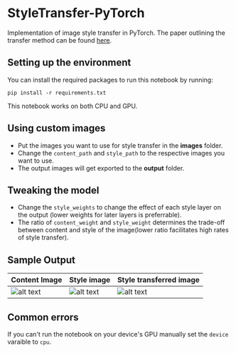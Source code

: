 # StyleTransfer-PyTorch
Implementation of image style transfer in PyTorch. 
The paper outlining the transfer method can be found [here](https://www.cv-foundation.org/openaccess/content_cvpr_2016/papers/Gatys_Image_Style_Transfer_CVPR_2016_paper.pdf).

## Setting up the environment
You can install the required packages to run this notebook by running:

    pip install -r requirements.txt

This notebook works on both CPU and GPU.

## Using custom images
* Put the images you want to use for style transfer in the **images** folder.
* Change the `content_path` and `style_path` to the respective images you want to use.
* The output images will get exported to the **output** folder.

## Tweaking the model
* Change the `style_weights` to change the effect of each style layer on the output (lower weights for later layers is preferrable).
* The ratio of `content_weight` and `style_weight` determines the trade-off between content and style of the image(lower ratio facilitates high rates of style transfer).

## Sample Output

| Content Image  | Style image | Style transferred image  |
| ------------- | ------------- | ------------- |
| ![alt text]( ./output/content_image.jpg )  | ![alt text]( ./output/style_image.jpg )  | ![alt text]( ./output/target_image.jpg)  |

## Common errors
If you can't run the notebook on your device's GPU manually set the `device` varaible to `cpu`.
